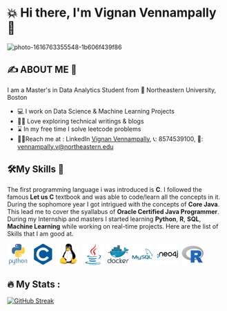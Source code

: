 # 💥 Hi there, I'm Vignan Vennampally 👋

![photo-1616763355548-1b606f439f86](https://media.giphy.com/media/nGMnDqebzDcfm/giphy.gif)


## ✍️ ABOUT ME 💼
I am a Master's in Data Analytics Student from 🏫 Northeastern University, Boston 
   - 💻 I work on Data Science & Machine Learning Projects
   - 🕵️‍♂️ Love exploring technical writings & blogs
   - ⌛ In my free time I solve leetcode problems
   - 🙋‍♂️Reach me at : LinkedIn [Vignan Vennampally](https://www.linkedin.com/in/vignan-vennampally/), 📞: 8574539100, 📧: vennampally.v@northeastern.edu



## 🛠️My Skills 🔧

The first programming language i was introduced is **C**. I followed the famous **Let us C** textbook and was able to code/learn all the concepts in it. During the sophomore year I got intrigued with the concepts of **Core Java**. This lead me to cover the syallabus of **Oracle Certified Java Programmer**. During my Internship and masters I started learning **Python**, **R**, **SQL**, **Machine Learning** while working on real-time projects. Here are the list of Skills that I am good at.

<div> 
   <img src= "https://github.com/devicons/devicon/blob/master/icons/python/python-original-wordmark.svg" title="PYTHON" alt="PYTHON" width="50" height="50"/>&nbsp;
   <img src= "https://github.com/devicons/devicon/blob/master/icons/c/c-plain.svg" title="C" alt="C" width="50" height="50"/>&nbsp;
   <img src= "https://github.com/devicons/devicon/blob/master/icons/linux/linux-original.svg" title="Linux" alt="Linux" width="50" height="50"/>&nbsp;
   <img src = "https://github.com/devicons/devicon/blob/master/icons/java/java-original.svg" title ="Java" alt="Java" width="50" height ="50"/>&nbsp;
   <img src = "https://github.com/devicons/devicon/blob/master/icons/docker/docker-original-wordmark.svg" title="Docker" alt= "Docker" width="50" height = "50"/>&nbsp;
   <img src = "https://github.com/devicons/devicon/blob/master/icons/mysql/mysql-plain-wordmark.svg" title="Mysql" alt = "Mysql" width="50" height ="50"/>&nbsp;
   <img src = "https://github.com/devicons/devicon/blob/master/icons/neo4j/neo4j-original-wordmark.svg" title ="neo4j" alt= "neo4j" width="50" height ="50"/>&nbsp;
   <img src = "https://github.com/devicons/devicon/blob/master/icons/r/r-original.svg" title ="R" alt= "R" width ="50" height ="50"/>&nbsp
</div>


## :fire: My Stats :

[![GitHub Streak](http://github-readme-streak-stats.herokuapp.com?user=vignan98&theme=dark&background=000000)](https://git.io/streak-stats)

